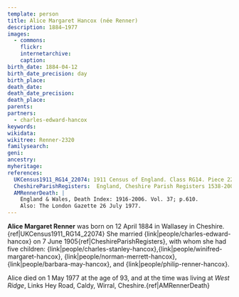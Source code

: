 ```yaml
---
template: person
title: Alice Margaret Hancox (née Renner)
description: 1884–1977
images:
  - commons: 
    flickr: 
    internetarchive: 
    caption: 
birth_date: 1884-04-12
birth_date_precision: day
birth_place: 
death_date: 
death_date_precision: 
death_place: 
parents:
partners:
  - charles-edward-hancox
keywords:
wikidata: 
wikitree: Renner-2320
familysearch: 
geni: 
ancestry: 
myheritage: 
references:
  UKCensus1911_RG14_22074: 1911 Census of England. Class RG14. Piece 22074.
  CheshireParishRegisters: 	England, Cheshire Parish Registers 1538-2000.
  AMRennerDeath: |
    England & Wales, Death Index: 1916-2006. Vol. 37; p.610.
    Also: The London Gazette 26 July 1977.
---
```


**Alice Margaret Renner** was born on 12 April 1884 in Wallasey in Cheshire.{ref|UKCensus1911_RG14_22074} She married {link|people/charles-edward-hancox} on 7 June 1905{ref|CheshireParishRegisters}, with whom she had five children: {link|people/charles-stanley-hancox},{link|people/winifred-margaret-hancox}, {link|people/norman-merrett-hancox}, {link|people/barbara-may-hancox}, and {link|people/philip-renner-hancox}.

Alice died on 1 May 1977 at the age of 93, and at the time was living at *West Ridge*, Links Hey Road, Caldy, Wirral, Cheshire.{ref|AMRennerDeath}
